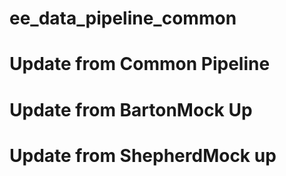 # ee_data_pipeline_common

# Update from Common Pipeline

# Update from BartonMock Up

# Update from ShepherdMock up
